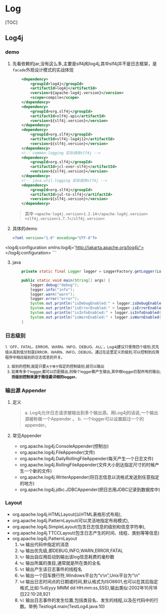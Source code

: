 # Log


[TOC]



## Log4j

### demo

1. 先看依赖的jar,没有这么多,主要是slf4j和log4j,其中slf4j并不是日志框架，是`facade`外观设计模式的实战体现

	```xml
 		<dependency>
            <groupId>log4j</groupId>
            <artifactId>log4j</artifactId>
            <version>${apache-log4j.version}</version>
            <scope>compile</scope>
        </dependency>
        <dependency>
            <groupId>org.slf4j</groupId>
            <artifactId>slf4j-api</artifactId>
            <version>${slf4j.version}</version>
        </dependency>
        <dependency>
            <groupId>org.slf4j</groupId>
            <artifactId>slf4j-log4j12</artifactId>
            <version>${slf4j.version}</version>
        </dependency>
        <!-- common-logging 实际调用slf4j -->
        <dependency>
            <groupId>org.slf4j</groupId>
            <artifactId>jcl-over-slf4j</artifactId>
            <version>${slf4j.version}</version>
        </dependency>
        <!-- java.util.logging 实际调用slf4j -->
        <dependency>
            <groupId>org.slf4j</groupId>
            <artifactId>jul-to-slf4j</artifactId>
            <version>${slf4j.version}</version>
        </dependency>
	```
    
    >其中 `<apache-log4j.version>1.2.14</apache-log4j.version>`  ` <slf4j.version>1.7.7</slf4j.version>`

2. 具体的demo
	```xml
    <?xml version="1.0" encoding="UTF-8"?>
<!DOCTYPE log4j:configuration SYSTEM "log4j.dtd">
<log4j:configuration xmlns:log4j='http://jakarta.apache.org/log4j/'>
    <appender name="test" class="org.apache.log4j.ConsoleAppender">
        <!--<param name="Threshold" value="ERROR"/>-->
        <layout class="org.apache.log4j.PatternLayout">
            <param name="ConversionPattern"
                   value="[%d{dd HH:mm:ss,SSS\} %-5p] [%t] %c{2\} - %m%n"/>
        </layout>
    </appender>
    <appender name="file" class="org.apache.log4j.DailyRollingFileAppender">
        <!--只记录error-->
        <filter class="org.apache.log4j.varia.LevelRangeFilter">
            <param name="levelMin" value="error"/>
            <param name="levelMax" value="error"/>
            <param name="AcceptOnMatch" value="true"/>
        </filter>
        <!--日志文件路径-->
        <param name="File" value="test.log"/>
        <!--每天一个，文件名格式-->
        <param name="DatePattern" value="'.'yyyy-MM-dd'.log'"/>
        <!--日志输出形式-->
        <layout class="org.apache.log4j.PatternLayout">
            <param name="ConversionPattern"
                   value="[%d{MMdd HH:mm:ss SSS\} %-5p] [%t] %c{3\} - %m%n"/>
        </layout>
    </appender>
    <!--additivity为true表示会重复记录其他Logger记录的日志-->
    <logger name="cn.javass" additivity="true">
        <!--<level value="error"/>-->
        <appender-ref ref="file"/>
    </logger>
    <root>
        <level value="debug"/>
        <appender-ref ref="test"/>
        <appender-ref ref="file"/>
    </root>
</log4j:configuration>
    ```

3. java
	```java
    	private static final Logger logger = LoggerFactory.getLogger(LogTest.class);

        public static void main(String[] args) {
            logger.debug("debug");
            logger.info("info");
            logger.warn("warn");
            logger.error("error");
            System.out.println("isDebugEnabled:" + logger.isDebugEnabled());
            System.out.println("isErrorEnabled:" + logger.isErrorEnabled());
            System.out.println("isInfoEnabled:" + logger.isInfoEnabled());
            System.out.println("isWarnEnabled:" + logger.isWarnEnabled());
        }

    ```

### 日志级别

<div style="font-size:12px;">
1. `OFF、FATAL、ERROR、WARN、INFO、DEBUG、ALL`。Log4j建议只使用四个级别,优先级从高到低分别是ERROR、WARN、INFO、DEBUG。通过在这里定义的级别,可以控制到应用程序中相应级别的日志信息的开关。

2. 级别的控制,就是只要`大于等于`指定的控制级别,就可以输出
3. 如果有多个logger,都可以匹配输出,则每个logger都产生输出,其中根logger匹配所有的输出;**而级别控制来源于路径最详细的logger**。
</div>


### 输出源 Appender

1. 定义

    >a. Log4j允许日志请求被输出到多个输出源。用Log4j的话说,一个输出源被称做一个Appender 。
    >b. 一个logger可以设置超过一个的appender。

2. 常见Appender
	- org.apache.log4j.ConsoleAppender(控制台)
	- org.apache.log4j.FileAppender(文件)
	- org.apache.log4j.DailyRollingFileAppender(每天产生一个日志文件)
	- org.apache.log4j.RollingFileAppender(文件大小到达指定尺寸的时候产生一个新的文件)
	- org.apache.log4j.WriterAppender(将日志信息以流格式发送到任意指定的地方)
	- org.apache.log4j.jdbc.JDBCAppender(把日志用JDBC记录到数据库中)

### Layout
- org.apache.log4j.HTMLLayout(以HTML表格形式布局),
- org.apache.log4j.PatternLayout(可以灵活地指定布局模式),
- org.apache.log4j.SimpleLayout(包含日志信息的级别和信息字符串),
- org.apache.log4j.TTCCLayout(包含日志产生的时间、线程、类别等等信息)
- org.apache.log4j.PatternLayout
	1. `%m` 输出代码中指定的消息
    2. `%p` 输出优先级,即DEBUG,INFO,WARN,ERROR,FATAL
    3. `%r` 输出自应用启动到输出该log信息耗费的毫秒数
    4. `%c` 输出所属的类目,通常就是所在类的全名
    5. `%t` 输出产生该日志事件的线程名
    6. `%n` 输出一个回车换行符,Windows平台为“\r\n”,Unix平台为“\n”
    7. `%d` 输出日志时间点的日期或时间,默认格式为ISO8601,也可以在其后指定格式,比如:%d{yyy MMM dd HH:mm:ss,SSS},输出类似:2002年10月18日22:10:28,921
    8. `%l` 输出日志事件的发生位置,包括类目名、发生的线程,以及在代码中的行数。举例:Testlog4.main(TestLog4.java:10)
